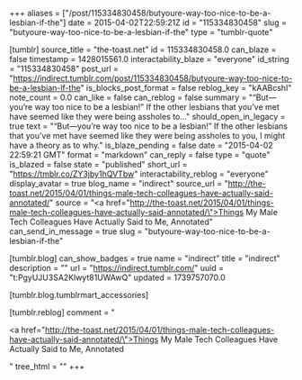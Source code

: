 +++
aliases = ["/post/115334830458/butyoure-way-too-nice-to-be-a-lesbian-if-the"]
date = 2015-04-02T22:59:21Z
id = "115334830458"
slug = "butyoure-way-too-nice-to-be-a-lesbian-if-the"
type = "tumblr-quote"

[tumblr]
source_title = "the-toast.net"
id = 115334830458.0
can_blaze = false
timestamp = 1428015561.0
interactability_blaze = "everyone"
id_string = "115334830458"
post_url = "https://indirect.tumblr.com/post/115334830458/butyoure-way-too-nice-to-be-a-lesbian-if-the"
is_blocks_post_format = false
reblog_key = "kAABcshI"
note_count = 0.0
can_like = false
can_reblog = false
summary = "“But—you’re way too nice to be a lesbian!” If the other lesbians that you’ve met have seemed like they were being assholes to..."
should_open_in_legacy = true
text = "“But—you’re way too nice to be a lesbian!” If the other lesbians that you’ve met have seemed like they were being assholes to you, I might have a theory as to why."
is_blaze_pending = false
date = "2015-04-02 22:59:21 GMT"
format = "markdown"
can_reply = false
type = "quote"
is_blazed = false
state = "published"
short_url = "https://tmblr.co/ZY3jby1hQVTbw"
interactability_reblog = "everyone"
display_avatar = true
blog_name = "indirect"
source_url = "http://the-toast.net/2015/04/01/things-male-tech-colleagues-have-actually-said-annotated/"
source = "<a href=\"http://the-toast.net/2015/04/01/things-male-tech-colleagues-have-actually-said-annotated/\">Things My Male Tech Colleagues Have Actually Said to Me, Annotated</a>"
can_send_in_message = true
slug = "butyoure-way-too-nice-to-be-a-lesbian-if-the"

[tumblr.blog]
can_show_badges = true
name = "indirect"
title = "indirect"
description = ""
url = "https://indirect.tumblr.com/"
uuid = "t:PgyUJU3SA2Klwyt81UWAwQ"
updated = 1739757070.0

[tumblr.blog.tumblrmart_accessories]

[tumblr.reblog]
comment = "<p><a href=\"http://the-toast.net/2015/04/01/things-male-tech-colleagues-have-actually-said-annotated/\">Things My Male Tech Colleagues Have Actually Said to Me, Annotated</a></p>"
tree_html = ""
+++
